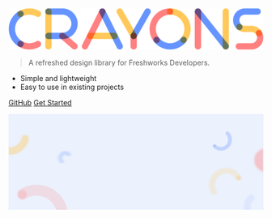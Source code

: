 
![logo](./assets/images/crayons.png)
> A refreshed design library for Freshworks Developers.

- Simple and lightweight
- Easy to use in existing projects



[GitHub](https://github.com/freshworks/crayons)
[Get Started](components/introduction)

<!-- background image -->
![](./assets/images/crayons-bg.svg)